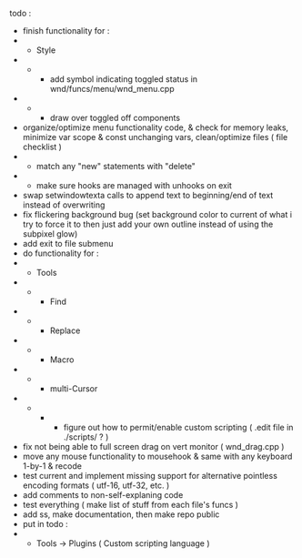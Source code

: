 todo :
- finish functionality for :
- - Style
- - - add symbol indicating toggled status in wnd/funcs/menu/wnd_menu.cpp
- - - draw over toggled off components
- organize/optimize menu functionality code, & check for memory leaks, minimize var scope & const unchanging vars, clean/optimize files ( file checklist )
- - match any "new" statements with "delete"
- - make sure hooks are managed with unhooks on exit
- swap setwindowtexta calls to append text to beginning/end of text instead of overwriting
- fix flickering background bug (set background color to current of what i try to force it to then just add your own outline instead of using the subpixel glow)
- add exit to file submenu
- do functionality for :
- - Tools
- - - Find
- - - Replace
- - - Macro
- - - multi-Cursor
- - - - figure out how to permit/enable custom scripting ( .edit file in ./scripts/ ? )
- fix not being able to full screen drag on vert monitor ( wnd_drag.cpp )
- move any mouse functionality to mousehook & same with any keyboard 1-by-1 & recode
- test current and implement missing support for alternative pointless encoding formats ( utf-16, utf-32, etc. )
- add comments to non-self-explaning code
- test everything ( make list of stuff from each file's funcs )
- add ss, make documentation, then make repo public
- put in todo :
- - Tools -> Plugins ( Custom scripting language )